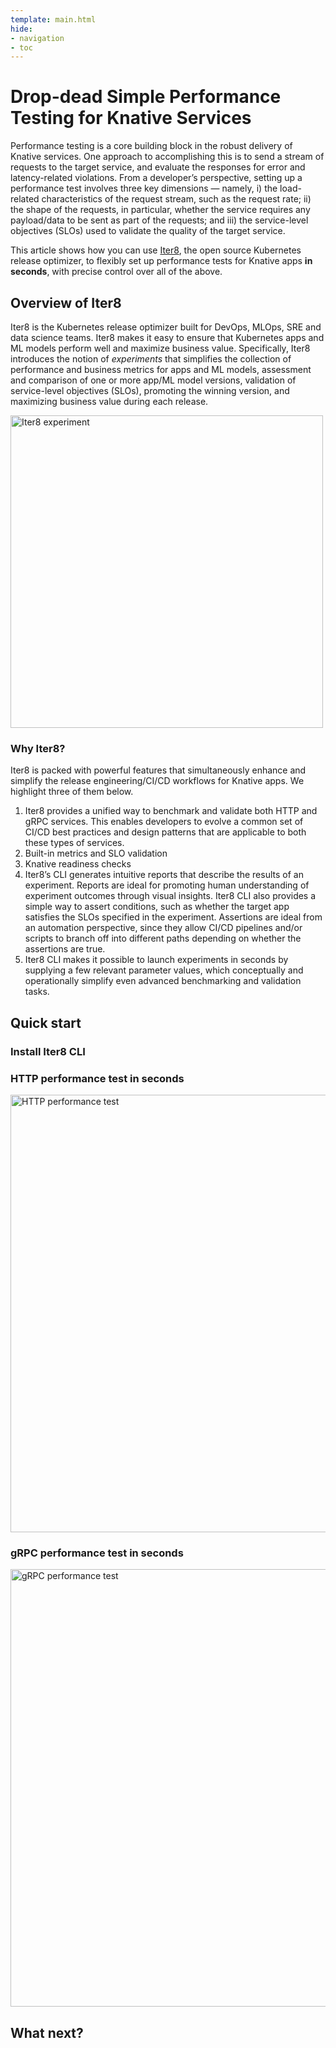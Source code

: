 ```yaml
---
template: main.html
hide:
- navigation
- toc
---
```


# Drop-dead Simple Performance Testing for Knative Services

Performance testing is a core building block in the robust delivery of Knative services. One approach to accomplishing this is to send a stream of requests to the target service, and evaluate the responses for error and latency-related violations. From a developer’s perspective, setting up a performance test involves three key dimensions — namely, i) the load-related characteristics of the request stream, such as the request rate; ii) the shape of the requests, in particular, whether the service requires any payload/data to be sent as part of the requests; and iii) the service-level objectives (SLOs) used to validate the quality of the target service.

This article shows how you can use [Iter8](https://iter8.tools), the open source Kubernetes release optimizer, to flexibly set up performance tests for Knative apps **in seconds**, with precise control over all of the above.

## Overview of Iter8

Iter8 is the Kubernetes release optimizer built for DevOps, MLOps, SRE and data science teams. Iter8 makes it easy to ensure that Kubernetes apps and ML models perform well and maximize business value. Specifically, Iter8 introduces the notion of *experiments* that simplifies the collection of performance and business metrics for apps and ML models, assessment and comparison of one or more app/ML model versions, validation of service-level objectives (SLOs), promoting the winning version, and maximizing business value during each release.

<img src="https://iter8.tools/0.11/images/iter8-intro-dark.png" alt="Iter8 experiment" width="500"/>

### Why Iter8?
Iter8 is packed with powerful features that simultaneously enhance and simplify the release engineering/CI/CD workflows for Knative apps. We highlight three of them below.

1.  Iter8 provides a unified way to benchmark and validate both HTTP and gRPC services. This enables developers to evolve a common set of CI/CD best practices and design patterns that are applicable to both these types of services.
2.  Built-in metrics and SLO validation
3.  Knative readiness checks
4.  Iter8’s CLI generates intuitive reports that describe the results of an experiment. Reports are ideal for promoting human understanding of experiment outcomes through visual insights. Iter8 CLI also provides a simple way to assert conditions, such as whether the target app satisfies the SLOs specified in the experiment. Assertions are ideal from an automation perspective, since they allow CI/CD pipelines and/or scripts to branch off into different paths depending on whether the assertions are true.
5.  Iter8 CLI makes it possible to launch experiments in seconds by supplying a few relevant parameter values, which conceptually and operationally simplify even advanced benchmarking and validation tasks.

## Quick start

### Install Iter8 CLI

### HTTP performance test in seconds
<img src="https://iter8.tools/0.11/getting-started/images/http.png" alt="HTTP performance test" width="700"/>

### gRPC performance test in seconds
<img src="https://iter8.tools/0.11/tutorials/images/grpc.png" alt="gRPC performance test" width="700"/>

## What next?
